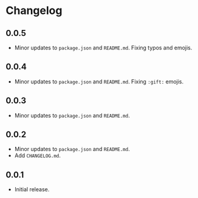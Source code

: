 # Changelog

## 0.0.5

- Minor updates to `package.json` and `README.md`. Fixing typos and emojis.

## 0.0.4

- Minor updates to `package.json` and `README.md`. Fixing `:gift:` emojis.

## 0.0.3

- Minor updates to `package.json` and `README.md`.

## 0.0.2

- Minor updates to `package.json` and `README.md`.
- Add `CHANGELOG.md`.

## 0.0.1

- Initial release.
